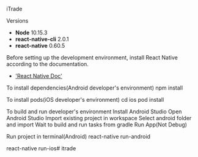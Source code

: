 iTrade

Versions
- **Node** 10.15.3
- **react-native-cli** 2.0.1
- **react-native** 0.60.5

Before setting up the development environment, install React Native according to the documentation.
- ['React Native Doc'](https://facebook.github.io/react-native/docs/getting-started)

To install dependencies(Android developer's environment)
npm install

To install pods(iOS developer's environment)
cd ios
pod install

To build and run developer's environment
Install Android Studio
Open Android Studio
Import existing project in workspace
Select android folder and import
Wait to build and run tasks from gradle
Run App(Not Debug)

Run project in terminal(Android)
react-native run-android

react-native run-ios# itrade
